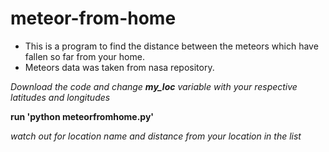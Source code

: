 # meteor-from-home
- This is a program to find the distance between the meteors which have fallen so far from your home.
- Meteors data was taken from nasa repository.

*Download the code and change __my_loc__ variable with your respective latitudes and longitudes*

**run 'python meteorfromhome.py'**

_watch out for location name and distance from your location in the list_
